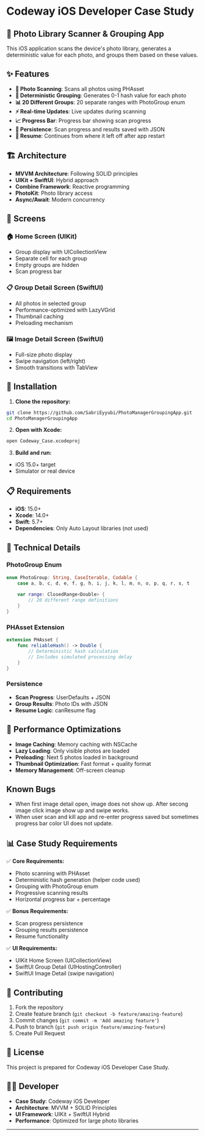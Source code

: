 # Codeway iOS Developer Case Study

## 📱 Photo Library Scanner & Grouping App

This iOS application scans the device's photo library, generates a deterministic value for each photo, and groups them based on these values.

## ✨ Features

- **📸 Photo Scanning**: Scans all photos using PHAsset
- **🔢 Deterministic Grouping**: Generates 0-1 hash value for each photo
- **📊 20 Different Groups**: 20 separate ranges with PhotoGroup enum
- **⚡ Real-time Updates**: Live updates during scanning
- **📈 Progress Bar**: Progress bar showing scan progress
- **💾 Persistence**: Scan progress and results saved with JSON
- **🔄 Resume**: Continues from where it left off after app restart

## 🏗️ Architecture

- **MVVM Architecture**: Following SOLID principles
- **UIKit + SwiftUI**: Hybrid approach
- **Combine Framework**: Reactive programming
- **PhotoKit**: Photo library access
- **Async/Await**: Modern concurrency

## 📱 Screens

### 🏠 Home Screen (UIKit)
- Group display with UICollectionView
- Separate cell for each group
- Empty groups are hidden
- Scan progress bar

### 📋 Group Detail Screen (SwiftUI)
- All photos in selected group
- Performance-optimized with LazyVGrid
- Thumbnail caching
- Preloading mechanism

### 🖼️ Image Detail Screen (SwiftUI)
- Full-size photo display
- Swipe navigation (left/right)
- Smooth transitions with TabView

## 🚀 Installation

1. **Clone the repository:**
```bash
git clone https://github.com/SabriEyyubi/PhotoManagerGroupingApp.git
cd PhotoManagerGroupingApp
```

2. **Open with Xcode:**
```bash
open Codeway_Case.xcodeproj
```

3. **Build and run:**
- iOS 15.0+ target
- Simulator or real device

## 📋 Requirements

- **iOS**: 15.0+
- **Xcode**: 14.0+
- **Swift**: 5.7+
- **Dependencies**: Only Auto Layout libraries (not used)

## 🔧 Technical Details

### PhotoGroup Enum
```swift
enum PhotoGroup: String, CaseIterable, Codable {
    case a, b, c, d, e, f, g, h, i, j, k, l, m, n, o, p, q, r, s, t
    
    var range: ClosedRange<Double> {
        // 20 different range definitions
    }
}
```

### PHAsset Extension
```swift
extension PHAsset {
    func reliableHash() -> Double {
        // Deterministic hash calculation
        // Includes simulated processing delay
    }
}
```

### Persistence
- **Scan Progress**: UserDefaults + JSON
- **Group Results**: Photo IDs with JSON
- **Resume Logic**: canResume flag

## 🎯 Performance Optimizations

- **Image Caching**: Memory caching with NSCache
- **Lazy Loading**: Only visible photos are loaded
- **Preloading**: Next 5 photos loaded in background
- **Thumbnail Optimization**: Fast format + quality format
- **Memory Management**: Off-screen cleanup

 ## Known Bugs
- When first image detail open, image does not show up. After secong image click image show up and swipe works.
- When user scan and kill app and re-enter progress saved but sometimes progress bar color UI does not update. 

## 📊 Case Study Requirements

✅ **Core Requirements:**
- Photo scanning with PHAsset
- Deterministic hash generation (helper code used)
- Grouping with PhotoGroup enum
- Progressive scanning results
- Horizontal progress bar + percentage

✅ **Bonus Requirements:**
- Scan progress persistence
- Grouping results persistence
- Resume functionality

✅ **UI Requirements:**
- UIKit Home Screen (UICollectionView)
- SwiftUI Group Detail (UIHostingController)
- SwiftUI Image Detail (swipe navigation)

## 🤝 Contributing

1. Fork the repository
2. Create feature branch (`git checkout -b feature/amazing-feature`)
3. Commit changes (`git commit -m 'Add amazing feature'`)
4. Push to branch (`git push origin feature/amazing-feature`)
5. Create Pull Request

## 📄 License

This project is prepared for Codeway iOS Developer Case Study.

## 👨‍💻 Developer

- **Case Study**: Codeway iOS Developer
- **Architecture**: MVVM + SOLID Principles
- **UI Framework**: UIKit + SwiftUI Hybrid
- **Performance**: Optimized for large photo libraries

---
